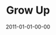---
layout: message
category: message
series: "Grow Up"
title: "Grow Up"
date: 2011-01-01-00-00
message_id: 651
sc-permalink-url: "http://soundcloud.com/crdschurch/grow-up"
audio: "http://s3.amazonaws.com/crossroads-media/messages/audio/growup.mp3"
audio-duration: "39:44"
program: "http://s3.amazonaws.com/crossroads-media/documents/01_01-02_11Program.pdf"
description: "Brian Tome talks about what a life of growth looks like."
video: "http://s3.amazonaws.com/crossroads-media/messages/video/growup.mp4"
video-duration: "39:49"
yt-video-id: "-qOspAwNO5Q"
video-image: "http://s3.amazonaws.com/crossroads-media/images/growupstill.jpg"
tag: 
 - tome
 - growth
 - spiritual
 - program
 - spiritual-life
explicit: false
---